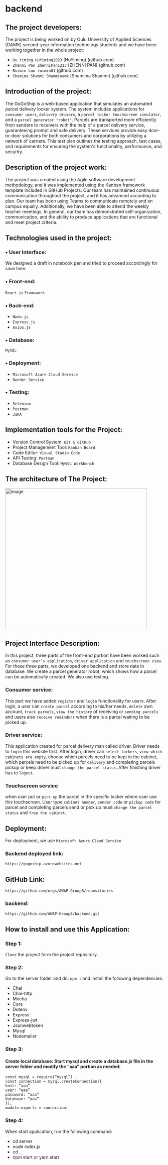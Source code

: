 # backend

## The project developers: 
The project is being worked on by Oulu University of Applied Sciences (OAMK) second-year information technology students and we have been working together in the whole project:
  - `Hu Yiming HuYiming2023` (HuYiming) (github.com)
  - `Zhenni Pan ZhenniPan1213` (ZHENNI PAN) (github.com)
  - `Ruimin Luo ruimin01` (github.com)
  - `Shamima Shammi Shammioamk` (Shamima Shammi) (github.com)

## Introduction of the project: 
The GoGoShip is a web-based application that simulates an automated parcel delivery locker system. The system includes applications for `consumer users`, `delivery drivers`, a `parcel locker touchscreen simulator`, and a `parcel generator "robot"`. Parcels are transported more efficiently from senders to receivers with the help of a parcel delivery service, guaranteeing prompt and safe delivery. These services provide easy door-to-door solutions for both consumers and corporations by utilizing a network of carriers. This test plan outlines the testing approach, test cases, and requirements for ensuring the system's functionality, performance, and security.  

## Description of the project work:
The project was created using the Agile software development methodology, and it was implemented using the Kanban framework template included in GitHub Projects. Our team has maintained continuous communication throughout the project, and it has advanced according to plan. Our team has been using Teams to communicate remotely and on campus equally. Additionally, we have been able to attend the weekly teacher meetings. In general, our team has demonstrated self-organization, communication, and the ability to produce applications that are functional and meet project criteria.

## Technologies used in the project:
### •	User Interface: 
   We designed a draft in notebook pen and tried to proceed accordingly for save time.
### •	Front-end:
   `React.js` `Framework`
### •	Back-end:
   - `Node.js`
   - `Express.js`
   - `Axios.js`
### •	Database:
   `MySQL`
### •	Deployment:
   - `Microsoft Azure Cloud Service`
   - `Render Service`
### •	Testing:
   - `Selenium`
   - `Postman`
   - `JIRA`

## Implementation tools for the Project:
- Version Control System: `Git & GitHub`
- Project Management Tool: `Kanban Board`
- Code Editor: `Visual Studio Code`
- API Testing: `Postman`
- Database Design Tool: `MySQL Workbench`

## The architecture of The Project:
<img width="452" alt="image" src="https://github.com/AWAP-Group8/consumer-application-frontend/assets/143256533/3af80d1f-4ab2-4c0c-927a-69cbcc33fea9">

## Project Interface Description:
In this project, three parts of the front-end portion have been worked such as `consumer user’s application`, `driver application` and `touchscreen view`. For these three parts, we developed one backend and store date in database. We create a parcel generator robot, which shows how a parcel can be automatically created. We also use testing. 

  ### Consumer service:
  This part we have added `register` and `login` functionality for users. After login, a user can `create parcel` according to his/her needs, `delete` own account, `track parcels`, `view the history` of receiving or `sending parcels` and users also `receive reminders` when there is a parcel waiting to be picked up. 

  ### Driver service:
  This application created for parcel delivery man called driver. Driver needs to `login` this website first. After login, driver can `select lockers`, `view which cabinets are empty`, choose which parcels need to be kept in the cabinet, which parcels need to be picked up for `delivery` and completing parcels pickup or keep driver must `change the parcel status`. After finishing driver has to `logout`.

  ### Touchscreen service
  when user put or `pick up` the parcel in the specific locker where user use this touchscreen. User type `cabinet number`, `sender code` or `pickup code` for parcel and completing parcels send or pick up must `change the parcel status` and `free the cabinet`.

## Deployment:
For deployment, we use `Microsoft Azure Cloud Service`
  ### Backend deployed link: 
    https://gogoship.azurewebsites.net

## GitHub Link: 
   `https://github.com/orgs/AWAP-Group8/repositories`
  ### backend: 
   `https://github.com/AWAP-Group8/backend.git`

## How to install and use this Application:
### Step 1:
  `Clone` the project form the project repository.
    
### Step 2:
  Go to the server folder and do: `npm i` and install the following dependencies:
  - Chai
  - Chai-http
  - Mocha
  - Cors
  - Dotenv
  - Express
  - Express-jwt
  - Jsonwebtoken
  - Mysql 
  - Nodemailer

### Step 3:
  #### Create local database: Start mysql and create a database.js file in the server folder and modify the “aaa” portion as needed:
    const mysql = require(“mysql”)
    const connection = mysql.createConnection({
    host: “aaa”
    user: “aaa”
    password: “aaa”
    database: “aaa”
    });
    module.exports = connection;
    
### Step 4:
  When start application, run the following command:
   - cd server
   - node index.js
   - cd ..
   - npm start or yarn start
